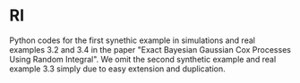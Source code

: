 # RI

Python codes for the first synethic example in simulations and real examples 3.2 and 3.4 in the paper "Exact Bayesian Gaussian Cox Processes Using
Random Integral". We omit the second synthetic example and real example 3.3 simply due to easy extension and duplication.
